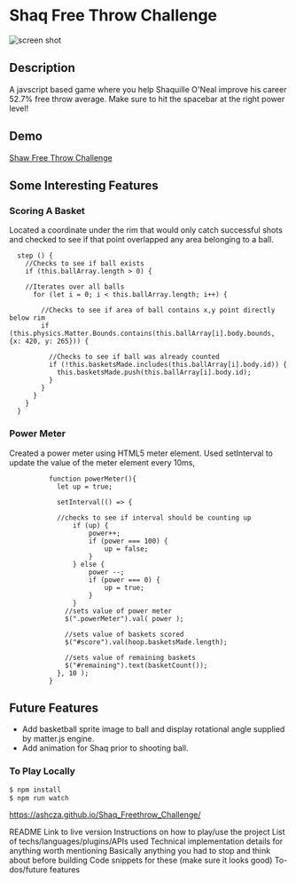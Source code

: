 # Shaq Free Throw Challenge

![screen shot](http://res.cloudinary.com/ashcon/image/upload/v1474272815/Github/shaq3.gif)

## Description

A javscript based game where you help Shaquille O'Neal improve his career 52.7% free throw average. Make sure to hit the spacebar at the right power level!

## Demo

[Shaw Free Throw Challenge](https://ashcza.github.io/Shaq_Freethrow_Challenge/)


## Some Interesting Features

### Scoring A Basket

Located a coordinate under the rim that would only catch successful shots and checked to see if that point overlapped any area belonging to a ball.

```
  step () {
    //Checks to see if ball exists
    if (this.ballArray.length > 0) {
    
    //Iterates over all balls
      for (let i = 0; i < this.ballArray.length; i++) {
        
        //Checks to see if area of ball contains x,y point directly below rim
        if (this.physics.Matter.Bounds.contains(this.ballArray[i].body.bounds, {x: 420, y: 265})) {
          
          //Checks to see if ball was already counted
          if (!this.basketsMade.includes(this.ballArray[i].body.id)) {
            this.basketsMade.push(this.ballArray[i].body.id);
          }
        }
      }
    }
  }
```

### Power Meter

Created a power meter using HTML5 meter element. Used setInterval to update the value of the meter element every 10ms, 

```
          function powerMeter(){
            let up = true;
            
            setInterval(() => {
            
            //checks to see if interval should be counting up
            	if (up) {
            		power++;
            		if (power === 100) {
            			up = false;
            		}
            	} else {
            		power --;
            		if (power === 0) {
            			up = true;
            		}
            	}
              //sets value of power meter
              $(".powerMeter").val( power );
              
              //sets value of baskets scored
              $("#score").val(hoop.basketsMade.length);
              
              //sets value of remaining baskets
              $("#remaining").text(basketCount());
            }, 10 );
          }
```


## Future Features

- Add basketball sprite image to ball and display rotational angle supplied by matter.js engine.
- Add animation for Shaq prior to shooting ball.




### To Play Locally
```sh
$ npm install
$ npm run watch
```


https://ashcza.github.io/Shaq_Freethrow_Challenge/

README
Link to live version
Instructions on how to play/use the project
List of techs/languages/plugins/APIs used
Technical implementation details for anything worth mentioning
Basically anything you had to stop and think about before building
Code snippets for these (make sure it looks good)
To-dos/future features
